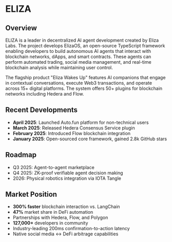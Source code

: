 # ELIZA

## Overview
ELIZA is a leader in decentralized AI agent development created by Eliza Labs. The project develops ElizaOS, an open-source TypeScript framework enabling developers to build autonomous AI agents that interact with blockchain networks, dApps, and smart contracts. These agents can perform automated trading, social media management, and real-time blockchain analysis while maintaining user control.

The flagship product "Eliza Wakes Up" features AI companions that engage in contextual conversations, execute Web3 transactions, and operate across 15+ digital platforms. The system offers 50+ plugins for blockchain networks including Hedera and Flow.

## Recent Developments
- **April 2025**: Launched Auto.fun platform for non-technical users
- **March 2025**: Released Hedera Consensus Service plugin
- **February 2025**: Introduced Flow blockchain integration
- **January 2025**: Open-sourced core framework, gained 2.8k GitHub stars

## Roadmap
- Q3 2025: Agent-to-agent marketplace
- Q4 2025: ZK-proof verifiable agent decision making
- 2026: Physical robotics integration via IOTA Tangle

## Market Position
- **300% faster** blockchain interaction vs. LangChain
- **47%** market share in DeFi automation
- Partnerships with Hedera, Flow, and Polygon
- **127,000+** developers in community
- Industry-leading 200ms confirmation-to-action latency
- Native social media ↔ DeFi arbitrage capabilities
